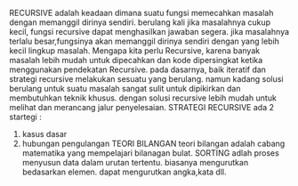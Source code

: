 RECURSIVE 
adalah keadaan dimana suatu fungsi memecahkan masalah dengan memanggil dirinya sendiri.
berulang kali jika masalahnya cukup kecil, fungsi recursive dapat menghasilkan jawaban segera.
jika masalahnya terlalu besar,fungsinya akan memanggil dirinya sendiri dengan yang lebih kecil lingkup masalah.
Mengapa kita perlu Recursive, karena banyak masalah lebih mudah untuk dipecahkan dan kode dipersingkat ketika menggunakan pendekatan Recursive.
pada dasarnya, baik iteratif dan strategi recursive melakukan sesuatu yang berulang. namun kadang solusi 
berulang untuk suatu masalah sangat sulit untuk dipikirkan dan membutuhkan teknik khusus.
dengan solusi recursive lebih mudah untuk melihat dan merancang jalur penyelesaian.
STRATEGI RECURSIVE 
ada 2 startegi : 
1. kasus dasar
2. hubungan pengulangan
TEORI BILANGAN
teori bilangan adalah cabang matematika yang mempelajari bilanagan bulat. 
SORTING adlah proses menyusun data dalam urutan tertentu. biasanya mengurutkan bedasarkan elemen. dapat mengurutkan angka,kata dll. 
